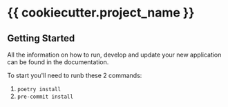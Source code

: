 
# {{ cookiecutter.project_name }}

## Getting Started

All the information on how to run, develop and update your new application can be found in the documentation.

To start you'll need to runb these 2 commands:
1. `poetry install`
2. `pre-commit install`

